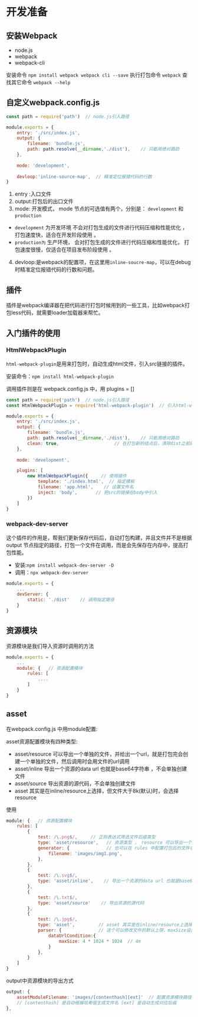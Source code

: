 # 开发准备

## 安装Webpack

- node.js
- webpack
- webpack-cli

安装命令 `npm install webpack webpack cli --save`
执行打包命令 `webpack`
查找其它命令 `webpack --help`

## 自定义webpack.config.js

```Javascript
const path = require('path')  // node.js引入路径

module.exports = {
    entry: './src/index.js',
    output: {
        filename: 'bundle.js',
        path: path.resolve(__dirname,'./dist'),    // 只能用绝对路劲
    },
    
    mode: 'development',
    
    devloop:'inline-source-map',  // 精准定位报错代码的行数
}
```

1. entry :入口文件
2. output:打包后的出口文件
3. mode: 开发模式， mode 节点的可选值有两个，分别是： `development`  和  `production`
- `development`  为开发环境 不会对打包生成的文件进行代码压缩和性能优化 ，打包速度快，适合在开发阶段使用  。
- `production为` 生产环境， 会对打包生成的文件进行代码压缩和性能优化， 打包速度很慢，仅适合在项目发布阶段使用 。
4. devloop:是webpack的配置项，在这里用`inline-soucre-map`，可以在debug时精准定位报错代码的行数和问题。

## 插件

插件是webpack编译器在把代码进行打包时候用到的一些工具，比如webpack打包less代码，就需要loader加载器来帮忙。

## 入门插件的使用 
 
### HtmlWebpackPlugin
`html-webpack-plugin`是用来打包时，自动生成html文件，引入src链接的插件。

安装命令：`npm install html-webpack-plugin`

调用插件则是在 webpack.config.js 中，用 plugins = []

```Javascript
const path = require('path')  // node.js引入路径
const HtmlWebpackPlugin = require('html-webpack-plugin')  // 引入html-webpack-plugin 插件

module.exports = {
    entry: './src/index.js',
    output: {
        filename: 'bundle.js',
        path: path.resolve(__dirname,'./dist'),    // 只能用绝对路劲
        clean: true,                     // 在打包新的结点后，清除dist之前的文件
    },
    
    mode: 'development',

    plugins: [
        new HtmlWebpackPlugin({     // 使用插件
            template: './index.html',  // 指定模板
            filename: 'app.html',    // 设置文件名 
            inject: 'body',       // 把src的链接在body中引入
        })
    ]
}
```

### webpack-dev-server

这个插件的作用是，帮我们更新保存代码后，自动打包构建，并且文件并不是根据 output 节点指定的路径，打包一个文件在调用，而是会先保存在内存中，提高打包性能。

- 安装:`npm install webpack-dev-server -D`
- 调用：`npx webpack-dev-server`

```Javascript
module.exports = {
    ...
    devServer: {
        static: './dist'    // 调用指定路径
    }
}
```

## 资源模块
资源模块是我们导入资源时调用的方法
```Javascript
module.exports = {
    ...
    module: {   // 资源配置模块
        rules: [
            ....
        ]
    }
}
```

## asset

在webpack.config.js 中用module配置:

asset资源配置模块有四种类型:

- asset/resource 可以导出一个单独的文件，并给出一个url，就是打包完会创建一个单独的文件，然后调用时会用文件的url调用
- asset/inline 导出一个资源的data url 也就是base64字符串 ，不会单独创建文件
- asset/source 导出资源的源代码，不会单独创建文件
- asset 其实是在inline/resource上选择，但文件大于8k(默认)时，会选择resource

使用
```Javascript
module: {   // 资源配置模块
    rules: [
        {
            test: /\.png$/,     // 正则表达式筛选文件后缀类型
            type: 'asset/resource',   // 资源类型 ， resource 可以导出一个单独的文件，并给出一个url
            generator: {              // 也可以在 rules 中配置打包后的文件名和路径，比output优先级更高
                filename: 'images/img1.png',
            },
        },
        {
            test: /\.svg$/,
            type: 'asset/inline',    // 导出一个资源的data url 也就是base64字符串
        },
        {
            test: /\.txt$/,     
            type: 'asset/source'    // 导出资源的源代码
        },
        {
            test: /\.jpg$/,
            type: 'asset',         // asset 其实是在inline/resource上选择，但文件大于8k(默认)时，会选择resource
            parser: {              // 这个可以修改文件的默认上限，maxSize设置为4M
                dataUrlCondition:{           
                    maxSize: 4 * 1024 * 1024  // 4m
                }
            },
        }
    ]
}
```

output中资源模块的导出方式
```Javascript
output: {
    assetModuleFilename: 'images/[contenthash][ext]'  // 配置资源模块路径和名字
    // [contenthash] 是自动根据哈希值生成文件名 [ext] 是自动生成对应后缀 
},
```







